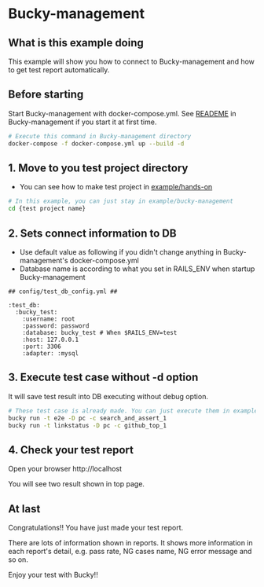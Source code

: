 # Bucky-management

## What is this example doing
This example will show you how to connect to Bucky-management and how to get test report automatically.

## Before starting
Start Bucky-management with docker-compose.yml.
See [READEME](https://github.com/lifull-dev/bucky-management) in Bucky-management if you start it at first time.
```bash
# Execute this command in Bucky-management directory
docker-compose -f docker-compose.yml up --build -d
```
## 1. Move to you test project directory
- You can see how to make test project in [example/hands-on](https://github.com/lifull-dev/bucky-core/tree/master/example/hands-on)
```bash
# In this example, you can just stay in example/bucky-management
cd {test project name}
```

## 2. Sets connect information to DB
- Use default value as following if you didn't change anything in Bucky-management's docker-compose.yml
- Database name is according to what you set in RAILS_ENV when startup Bucky-management
```
## config/test_db_config.yml ##

:test_db:
  :bucky_test:
    :username: root
    :password: password
    :database: bucky_test # When $RAILS_ENV=test
    :host: 127.0.0.1
    :port: 3306
    :adapter: :mysql
```

## 3. Execute test case without -d option
It will save test result into DB executing without debug option.
```bash
# These test case is already made. You can just execute them in example/bucky-management
bucky run -t e2e -D pc -c search_and_assert_1
bucky run -t linkstatus -D pc -c github_top_1
```

## 4. Check your test report
Open your browser http://localhost

You will see two result shown in top page.

## At last
Congratulations!! You have just made your test report.

There are lots of information shown in reports.
It shows more information in each report's detail, e.g. pass rate, NG cases name, NG error message and so on.

Enjoy your test with Bucky!!
